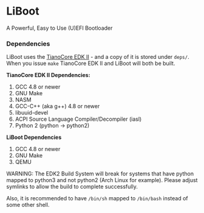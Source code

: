 # LiBoot
A Powerful, Easy to Use (U)EFI Bootloader

### Dependencies
LiBoot uses the [TianoCore EDK II](https://github.com/tianocore/edk2) - and a copy of it is stored under `deps/`. 
When you issue `make` TianoCore EDK II and LiBoot will both be built.  

**TianoCore EDK II Dependencies:**

1. GCC 4.8 or newer
2. GNU Make
3. NASM
4. GCC-C++ (aka g++) 4.8 or newer
5. libuuid-devel
6. ACPI Source Language Compiler/Decompiler (iasl)
7. Python 2 (python -> python2)

**LiBoot Dependencies**

1. GCC 4.8 or newer
2. GNU Make
3. QEMU

WARNING: The EDK2 Build System will break for systems that have python mapped to python3 
and not python2 (Arch Linux for example). Please adjust symlinks to allow the build to
complete successfully. 

Also, it is recommended to have `/bin/sh` mapped to `/bin/bash` instead of some other
shell.  
